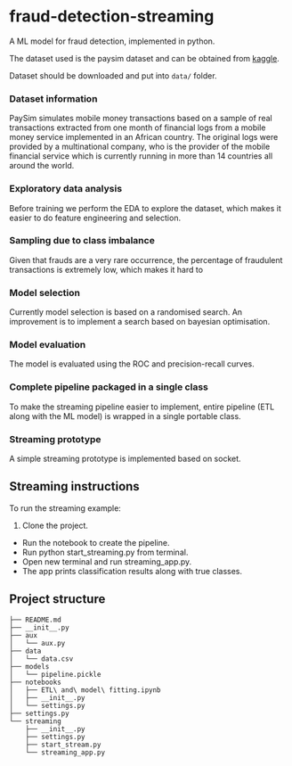 # fraud-detection-streaming

A ML model for fraud detection, implemented in python.  

The dataset used is the paysim dataset and can be obtained from [kaggle](https://www.kaggle.com/ntnu-testimon/paysim1).

Dataset should be downloaded and put into `data/` folder.

### Dataset information

PaySim simulates mobile money transactions based on a sample of real transactions extracted from one month of financial logs from a mobile money service implemented in an African country. The original logs were provided by a multinational company, who is the provider of the mobile financial service which is currently running in more than 14 countries all around the world.

### Exploratory data analysis

Before training we perform the EDA to explore the dataset, which makes it easier to do feature engineering and selection.

### Sampling due to class imbalance

Given that frauds are a very rare occurrence, the percentage of fraudulent transactions is extremely low, which makes it hard to

### Model selection

Currently model selection is based on a randomised search. An improvement is to implement a search based on bayesian optimisation.

### Model evaluation

The model is evaluated using the ROC and precision-recall curves.

### Complete pipeline packaged in a single class

To make the streaming pipeline easier to implement, entire pipeline (ETL along with the ML model) is wrapped in a single portable class.

### Streaming prototype

A simple streaming prototype is implemented based on socket.


## Streaming instructions

To run the streaming example:
1. Clone the project.
* Run the notebook to create the pipeline.
* Run python start_streaming.py from terminal.
* Open new terminal and run streaming_app.py.
* The app prints classification results along with true classes.


## Project structure
```
├── README.md
├── __init__.py
├── aux
│   └── aux.py
├── data
│   └── data.csv
├── models
│   └── pipeline.pickle
├── notebooks
│   ├── ETL\ and\ model\ fitting.ipynb
│   ├── __init__.py
│   └── settings.py
├── settings.py
└── streaming
    ├── __init__.py
    ├── settings.py
    ├── start_stream.py
    └── streaming_app.py
```
